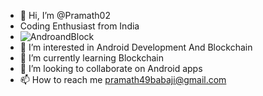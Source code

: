 - 👋 Hi, I’m @Pramath02
- Coding Enthusiast from India
- ![AndroandBlock](https://user-images.githubusercontent.com/106475594/178996932-ece89711-25fe-4c30-a2d2-5715981983fd.png)
- 👀 I’m interested in Android Development And Blockchain
- 🌱 I’m currently learning Blockchain
- 💞️ I’m looking to collaborate on Android apps
- 📫 How to reach me pramath49babaji@gmail.com

<!---
Pramath02/Pramath02 is a ✨ special ✨ repository because its `README.md` (this file) appears on your GitHub profile.
You can click the Preview link to take a look at your changes.
--->

